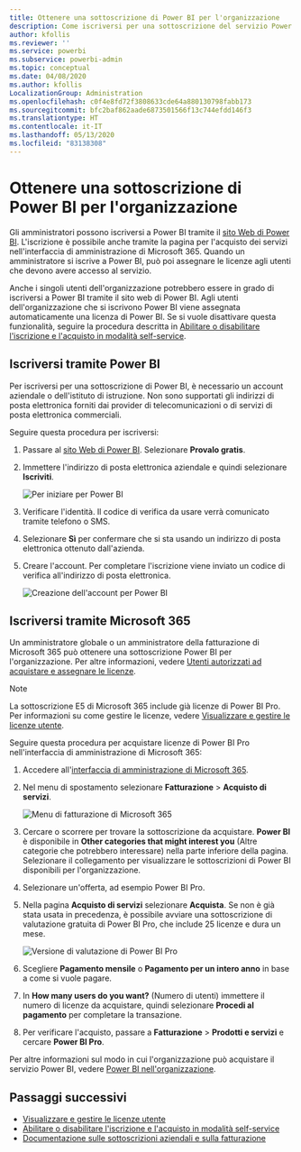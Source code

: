 ```yaml
---
title: Ottenere una sottoscrizione di Power BI per l'organizzazione
description: Come iscriversi per una sottoscrizione del servizio Power BI come amministratore e acquistare licenze in blocco.
author: kfollis
ms.reviewer: ''
ms.service: powerbi
ms.subservice: powerbi-admin
ms.topic: conceptual
ms.date: 04/08/2020
ms.author: kfollis
LocalizationGroup: Administration
ms.openlocfilehash: c0f4e8fd72f3808633cde64a880130798fabb173
ms.sourcegitcommit: bfc2baf862aade6873501566f13c744efdd146f3
ms.translationtype: HT
ms.contentlocale: it-IT
ms.lasthandoff: 05/13/2020
ms.locfileid: "83138308"
---
```

# <a name="get-a-power-bi-subscription-for-your-organization"></a>Ottenere una sottoscrizione di Power BI per l'organizzazione

Gli amministratori possono iscriversi a Power BI tramite il [sito Web di Power BI](https://powerbi.microsoft.com). L'iscrizione è possibile anche tramite la pagina per l'acquisto dei servizi nell'interfaccia di amministrazione di Microsoft 365. Quando un amministratore si iscrive a Power BI, può poi assegnare le licenze agli utenti che devono avere accesso al servizio.

Anche i singoli utenti dell'organizzazione potrebbero essere in grado di iscriversi a Power BI tramite il sito web di Power BI. Agli utenti dell'organizzazione che si iscrivono Power BI viene assegnata automaticamente una licenza di Power BI. Se si vuole disattivare questa funzionalità, seguire la procedura descritta in [Abilitare o disabilitare l'iscrizione e l'acquisto in modalità self-service](service-admin-disable-self-service.md).

## <a name="sign-up-through-power-bi"></a>Iscriversi tramite Power BI

Per iscriversi per una sottoscrizione di Power BI, è necessario un account aziendale o dell'istituto di istruzione. Non sono supportati gli indirizzi di posta elettronica forniti dai provider di telecomunicazioni o di servizi di posta elettronica commerciali.

Seguire questa procedura per iscriversi:

1. Passare al [sito Web di Power BI](https://powerbi.microsoft.com). Selezionare **Provalo gratis**.
2. Immettere l'indirizzo di posta elettronica aziendale e quindi selezionare **Iscriviti**.

   ![Per iniziare per Power BI](media/service-admin-org-subscription/signup-get-started.png)

3. Verificare l'identità. Il codice di verifica da usare verrà comunicato tramite telefono o SMS.
4. Selezionare **Sì** per confermare che si sta usando un indirizzo di posta elettronica ottenuto dall'azienda.
5. Creare l'account. Per completare l'iscrizione viene inviato un codice di verifica all'indirizzo di posta elettronica.

   ![Creazione dell'account per Power BI](media/service-admin-org-subscription/org-signup.png)

## <a name="sign-up-through-microsoft-365"></a>Iscriversi tramite Microsoft 365

Un amministratore globale o un amministratore della fatturazione di Microsoft 365 può ottenere una sottoscrizione Power BI per l'organizzazione. Per altre informazioni, vedere [Utenti autorizzati ad acquistare e assegnare le licenze](service-admin-licensing-organization.md#who-can-purchase-and-assign-licenses).

> [!NOTE]
>
> La sottoscrizione E5 di Microsoft 365 include già licenze di Power BI Pro. Per informazioni su come gestire le licenze, vedere [Visualizzare e gestire le licenze utente](service-admin-manage-licenses.md).
>
>

Seguire questa procedura per acquistare licenze di Power BI Pro nell'interfaccia di amministrazione di Microsoft 365:

1. Accedere all'[interfaccia di amministrazione di Microsoft 365](https://admin.microsoft.com).

2. Nel menu di spostamento selezionare **Fatturazione** > **Acquisto di servizi**.
  
   ![Menu di fatturazione di Microsoft 365](media/service-admin-org-subscription/m365-billing-menu.png)

3. Cercare o scorrere per trovare la sottoscrizione da acquistare. **Power BI** è disponibile in **Other categories that might interest you** (Altre categorie che potrebbero interessare) nella parte inferiore della pagina. Selezionare il collegamento per visualizzare le sottoscrizioni di Power BI disponibili per l'organizzazione.

4. Selezionare un'offerta, ad esempio Power BI Pro.

5. Nella pagina **Acquisto di servizi** selezionare **Acquista**. Se non è già stata usata in precedenza, è possibile avviare una sottoscrizione di valutazione gratuita di Power BI Pro, che include 25 licenze e dura un mese.

   ![Versione di valutazione di Power BI Pro](media/service-admin-org-subscription/m365-org-free-trial-pro.png)

6. Scegliere **Pagamento mensile** o **Pagamento per un intero anno** in base a come si vuole pagare.

7. In **How many users do you want?** (Numero di utenti) immettere il numero di licenze da acquistare, quindi selezionare **Procedi al pagamento** per completare la transazione.

8. Per verificare l'acquisto, passare a **Fatturazione** > **Prodotti e servizi** e cercare **Power BI Pro**.

Per altre informazioni sul modo in cui l'organizzazione può acquistare il servizio Power BI, vedere [Power BI nell'organizzazione](https://docs.microsoft.com/microsoft-365/admin/misc/power-bi-in-your-organization?view=o365-worldwide).

## <a name="next-steps"></a>Passaggi successivi

- [Visualizzare e gestire le licenze utente](service-admin-manage-licenses.md)
- [Abilitare o disabilitare l'iscrizione e l'acquisto in modalità self-service](service-admin-disable-self-service.md)
- [Documentazione sulle sottoscrizioni aziendali e sulla fatturazione](https://docs.microsoft.com/microsoft-365/commerce/?view=o365-worldwide)
